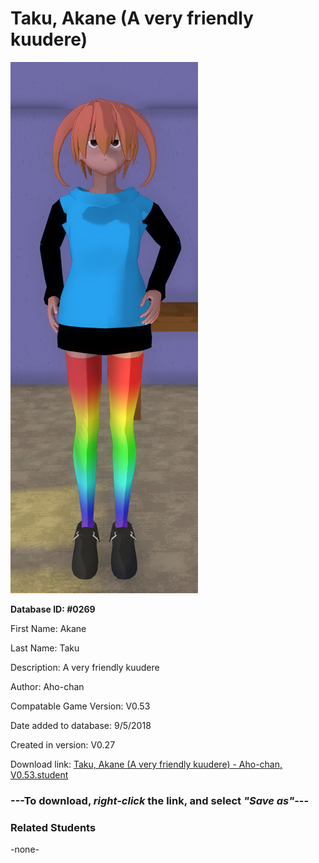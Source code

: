 # Taku, Akane (A very friendly kuudere)

<img src="../../Files/Images/Taku, Akane (A very friendly kuudere).png" title="Taku, Akane (A very friendly kuudere) - Aho-chan, V0.53">

**Database ID: #0269**

First Name: Akane

Last Name: Taku

Description: A very friendly kuudere

Author: Aho-chan

Compatable Game Version: V0.53

Date added to database: 9/5/2018

Created in version: V0.27

Download link: <a href="https://raw.githubusercontent.com/Arbiter1223/Daigaku-Gurashi-Custom-Students/master/Files/Student%20Files/Taku%2C%20Akane%20(A%20very%20friendly%20kuudere)%20-%20Aho-chan%2C%20V0.53.student">Taku, Akane (A very friendly kuudere) - Aho-chan, V0.53.student</a>

### ---**To download, _right-click_ the link, and select _"Save as"_**---

### Related Students

-none-
